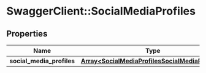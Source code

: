 # SwaggerClient::SocialMediaProfiles

## Properties
Name | Type | Description | Notes
------------ | ------------- | ------------- | -------------
**social_media_profiles** | [**Array&lt;SocialMediaProfilesSocialMediaProfiles&gt;**](SocialMediaProfilesSocialMediaProfiles.md) |  | 


